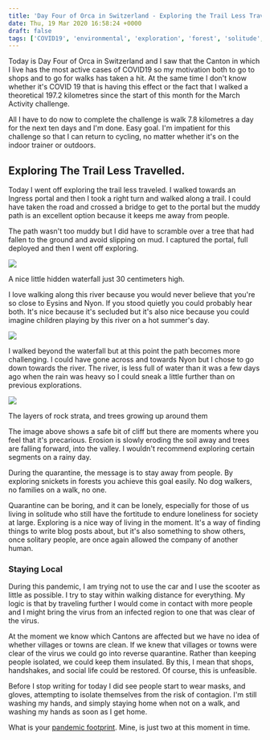 ```yaml
---
title: 'Day Four of Orca in Switzerland - Exploring the Trail Less Travelled'
date: Thu, 19 Mar 2020 16:58:24 +0000
draft: false
tags: ['COVID19', 'environmental', 'exploration', 'forest', 'solitude', 'Swiss walks']
---
```


Today is Day Four of Orca in Switzerland and I saw that the Canton in which I live has the most active cases of COVID19 so my motivation both to go to shops and to go for walks has taken a hit. At the same time I don't know whether it's COVID 19 that is having this effect or the fact that I walked a theoretical 197.2 kilometres since the start of this month for the March Activity challenge.

All I have to do now to complete the challenge is walk 7.8 kilometres a day for the next ten days and I'm done. Easy goal. I'm impatient for this challenge so that I can return to cycling, no matter whether it's on the indoor trainer or outdoors.

Exploring The Trail Less Travelled.
-----------------------------------

Today I went off exploring the trail less traveled. I walked towards an Ingress portal and then I took a right turn and walked along a trail. I could have taken the road and crossed a bridge to get to the portal but the muddy path is an excellent option because it keeps me away from people.

The path wasn't too muddy but I did have to scramble over a tree that had fallen to the ground and avoid slipping on mud. I captured the portal, full deployed and then I went off exploring.

![](https://www.main-vision.com/richard/blog/wp-content/uploads/2020/03/img_9191-1024x768.jpg)

A nice little hidden waterfall just 30 centimeters high.

I love walking along this river because you would never believe that you're so close to Eysins and Nyon. If you stood quietly you could probably hear both. It's nice because it's secluded but it's also nice because you could imagine children playing by this river on a hot summer's day.

![](https://www.main-vision.com/richard/blog/wp-content/uploads/2020/03/img_9196-1024x768.jpg)

I walked beyond the waterfall but at this point the path becomes more challenging. I could have gone across and towards Nyon but I chose to go down towards the river. The river, is less full of water than it was a few days ago when the rain was heavy so I could sneak a little further than on previous explorations.

![](https://www.main-vision.com/richard/blog/wp-content/uploads/2020/03/img_9198-1024x768.jpg)

The layers of rock strata, and trees growing up around them

The image above shows a safe bit of cliff but there are moments where you feel that it's precarious. Erosion is slowly eroding the soil away and trees are falling forward, into the valley. I wouldn't recommend exploring certain segments on a rainy day.

During the quarantine, the message is to stay away from people. By exploring snickets in forests you achieve this goal easily. No dog walkers, no families on a walk, no one.

Quarantine can be boring, and it can be lonely, especially for those of us living in solitude who still have the fortitude to endure loneliness for society at large. Exploring is a nice way of living in the moment. It's a way of finding things to write blog posts about, but it's also something to show others, once solitary people, are once again allowed the company of another human.

### Staying Local

During this pandemic, I am trying not to use the car and I use the scooter as little as possible. I try to stay within walking distance for everything. My logic is that by traveling further I would come in contact with more people and I might bring the virus from an infected region to one that was clear of the virus.

At the moment we know which Cantons are affected but we have no idea of whether villages or towns are clean. If we knew that villages or towns were clear of the virus we could go into reverse quarantine. Rather than keeping people isolated, we could keep them insulated. By this, I mean that shops, handshakes, and social life could be restored. Of course, this is unfeasible.

Before I stop writing for today I did see people start to wear masks, and gloves, attempting to isolate themselves from the risk of contagion. I'm still washing my hands, and simply staying home when not on a walk, and washing my hands as soon as I get home.

What is your [pandemic footprint](https://www.pandemic-footprint.com/). Mine, is just two at this moment in time.